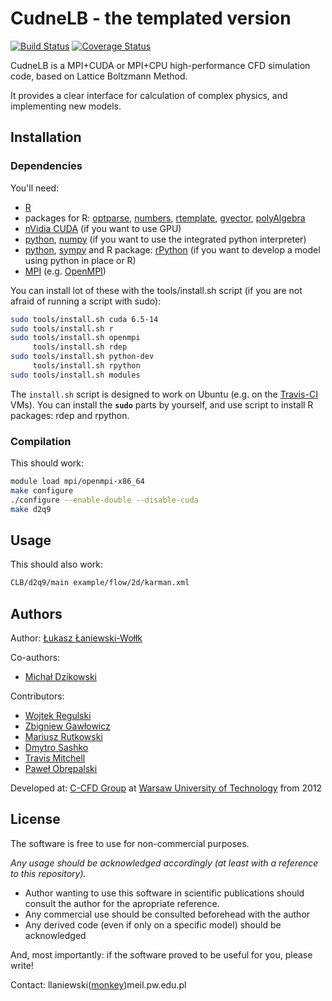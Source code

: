 CudneLB - the templated version
===
[![Build Status](https://travis-ci.org/CFD-GO/TCLB.svg?branch=develop)](https://travis-ci.org/CFD-GO/TCLB) [![Coverage Status](https://coveralls.io/repos/github/CFD-GO/TCLB/badge.svg?branch=develop)](https://coveralls.io/github/CFD-GO/TCLB?branch=develop)

CudneLB is a MPI+CUDA or MPI+CPU high-performance CFD simulation code, based on Lattice Boltzmann Method.

It provides a clear interface for calculation of complex physics, and implementing new models.

## Installation

### Dependencies

You'll need:
- [R](https://www.r-project.org/)
- packages for R: [optparse](https://cran.r-project.org/package=optparse), [numbers](https://cran.r-project.org/package=numbers), [rtemplate](https://github.com/llaniewski/rtemplate), [gvector](https://github.com/llaniewski/gvector), [polyAlgebra](https://github.com/llaniewski/polyAlgebra)
- [nVidia CUDA](https://developer.nvidia.com/cuda-zone) (if you want to use GPU)
- [python](https://www.python.org/), [numpy](http://www.numpy.org/) (if you want to use the integrated python interpreter)
- [python](https://www.python.org/), [sympy](http://www.sympy.org/) and R package: [rPython](https://cran.r-project.org/package=rPython) (if you want to develop a model using python in place or R)
- [MPI](https://en.wikipedia.org/wiki/Message_Passing_Interface) (e.g. [OpenMPI](http://www.open-mpi.org/))

You can install lot of these with the tools/install.sh script (if you are not afraid of running a script with sudo):
```bash
sudo tools/install.sh cuda 6.5-14
sudo tools/install.sh r
sudo tools/install.sh openmpi
     tools/install.sh rdep
sudo tools/install.sh python-dev
     tools/install.sh rpython
sudo tools/install.sh modules
```
The `install.sh` script is designed to work on Ubuntu (e.g. on the [Travis-CI](https://travis-ci.org/CFD-GO/TCLB) VMs). You can install the **`sudo`** parts by yourself, and use script to install R packages: rdep and rpython.

### Compilation
This should work:
```bash
module load mpi/openmpi-x86_64
make configure
./configure --enable-double --disable-cuda
make d2q9
```

## Usage

This should also work:
```bash
CLB/d2q9/main example/flow/2d/karman.xml
```

## Authors

Author: [Łukasz Łaniewski-Wołłk](https://github.com/llaniewski)

Co-authors:
* [Michał Dzikowski](https://github.com/mdzik)

Contributors:
* [Wojtek Regulski](https://github.com/wojtasMEiL)
* [Zbigniew Gawłowicz](https://github.com/zgawlowicz)
* [Mariusz Rutkowski](https://github.com/mrutkowski-aero)
* [Dmytro Sashko](https://github.com/shkodm)
* [Travis Mitchell](https://github.com/TravisMitchell)
* [Paweł Obrępalski](https://github.com/PabloOb)

Developed at: [C-CFD Group](https://c-cfd.meil.pw.edu.pl/) at [Warsaw University of Technology](http://pw.edu.pl/) from 2012

## License
The software is free to use for non-commercial purposes.

*Any usage should be acknowledged accordingly (at least with a reference to this repository).*
* Author wanting to use this software in scientific publications should consult the author for the apropriate reference.
* Any commercial use should be consulted beforehead with the author
* Any derived code (even if only on a specific model) should be acknowledged

And, most importantly: if the software proved to be useful for you, please write!

Contact: llaniewski([monkey](https://en.wikipedia.org/wiki/At_sign#Names_in_other_languages))meil.pw.edu.pl
